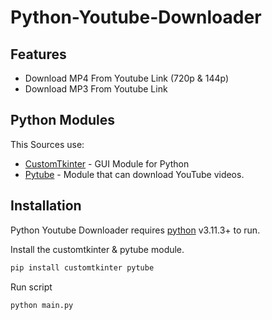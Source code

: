 # Python-Youtube-Downloader

## Features

- Download MP4 From Youtube Link (720p & 144p)
- Download MP3 From Youtube Link

## Python Modules

This Sources use:

- [CustomTkinter] - GUI Module for Python
- [Pytube] - Module that can download YouTube videos.

## Installation

Python Youtube Downloader requires [python](https://python.org/) v3.11.3+ to run.

Install the customtkinter & pytube module.

```sh
pip install customtkinter pytube
```

Run script

```sh
python main.py
```



[//]: # (These are reference links used in the body of this note and get stripped out when the markdown processor does its job. There is no need to format nicely because it shouldn't be seen. Thanks SO - http://stackoverflow.com/questions/4823468/store-comments-in-markdown-syntax)

   [CustomTkinter]: <https://github.com/TomSchimansky/CustomTkinter>
   [Pytube]: <https://github.com/pytube/pytube>

